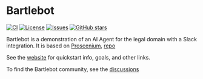 # Bartlebot

[![CI](https://github.com/The-AI-Alliance/bartlebot/actions/workflows/pytest.yml/badge.svg)](https://github.com/The-AI-Alliance/bartlebot/actions/workflows/pytest.yml)
[![License](https://img.shields.io/github/license/The-AI-Alliance/bartlebot)](https://github.com/The-AI-Alliance/bartlebot/tree/main?tab=Apache-2.0-1-ov-file#readme)
[![Issues](https://img.shields.io/github/issues/The-AI-Alliance/bartlebot)](https://github.com/The-AI-Alliance/bartlebot/issues)
[![GitHub stars](https://img.shields.io/github/stars/The-AI-Alliance/bartlebot?style=social)](https://github.com/The-AI-Alliance/bartlebot/stargazers)

Bartlebot is a demonstration of an AI Agent for the legal domain with a Slack integration.  It is based on [Proscenium](https://the-ai-alliance.github.io/bartlebot/), [repo](https://github.com/The-AI-Alliance/bartlebot)

See the [website](https://the-ai-alliance.github.io/bartlebot/) for quickstart info, goals, and other links.

To find the Bartlebot community, see the [discussions](https://github.com/The-AI-Alliance/bartlebot/discussions)
